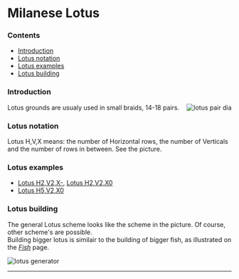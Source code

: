 # Milanese Lotus

### Contents
* [Introduction](#introduction)
* [Lotus notation](#lotus-notation)
* [Lotus examples](#lotus-examples)
* [Lotus building](#lotus-building)

### Introduction
<img alt="lotus pair dia" align="right" src="https://maetempels.github.io/MAE-gf/images_wt/gf%20lotus%20wt.png">
Lotus grounds are usualy used in small braids, 14-18 pairs.

### Lotus notation
Lotus H,V,X means: the number of Horizontal rows, the number of Verticals and the number of rows in between. See the picture. 

### Lotus examples
* [Lotus H2,V2,X-][L22-], [Lotus H2,V2,X0][L220]   
* [Lotus H5,V2,X0][L520]   

### Lotus building
The general Lotus scheme looks like the scheme in the picture. Of course, other scheme's are possible.      
Building bigger lotus is similair to the building of bigger fish, as illustrated on the [_Fish_][fish-page] page.

![lotus generator][lotus_gen]

***

[fish-page]: https://maetempels.github.io/MAE-gf/docs/fish#fish-building
[lotus_wt]: https://maetempels.github.io/MAE-gf/images_wt/gf%20lotus%20wt.png
[lotus_gen]: https://maetempels.github.io/MAE-gf/images/gf%20lotus%20gen.png

[L220]: https://d-bl.github.io/GroundForge/index.html?m=5-%0A12%0A66%0A4-%3Bbricks%3B16%3B16%3B0%3B0&s1=ctc%20B4%3Dctcll%20B1%3Dctcrr%20A2%3Dctctt

[L22-]: https://d-bl.github.io/GroundForge/index.html?m=4-%0A12%0A88%3Bbricks%3B16%3B16%3B0%3B0&s1=ctc%20A3%3Dctclll%20A1%3Dctcrrr%20

[L520]: https://d-bl.github.io/GroundForge/index.html?m=7-%0A12%0A99%0A11%0A88%0A22%3Bchecker%3B16%3B16%3B0%3B0&s1=ctc%20A6%3Dctclll%20A1%3Dctcrr%20B2%3Dctcl%20A3%3Dctcrr%20A4%3Dctclll

